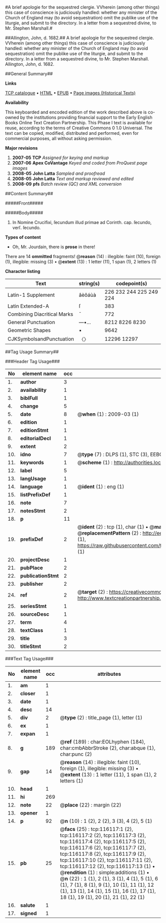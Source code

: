 #A brief apologie for the sequestred clergie. VVherein (among other things) this case of conscience is judiciously handled: whether any minister of the Church of England may (to avoid sequestration) omit the publike use of the liturgie, and submit to the directory. In a letter from a sequestred divine, to Mr. Stephen Marshall.#

##Allington, John, d. 1682.##
A brief apologie for the sequestred clergie. VVherein (among other things) this case of conscience is judiciously handled: whether any minister of the Church of England may (to avoid sequestration) omit the publike use of the liturgie, and submit to the directory. In a letter from a sequestred divine, to Mr. Stephen Marshall.
Allington, John, d. 1682.

##General Summary##

**Links**

[TCP catalogue](http://www.ota.ox.ac.uk/tcp/)  • 
[HTML](http://tei.it.ox.ac.uk/tcp/Texts-HTML/free/A75/A75036.html)  • 
[EPUB](http://tei.it.ox.ac.uk/tcp/Texts-EPUB/free/A75/A75036.epub) • 
[Page images (Historical Texts)](https://data.historicaltexts.jisc.ac.uk/view?pubId=eebo-99863901e&pageId=eebo-99863901e-116117-1)

**Availability**

This keyboarded and encoded edition of the
	       work described above is co-owned by the institutions
	       providing financial support to the Early English Books
	       Online Text Creation Partnership. This Phase I text is
	       available for reuse, according to the terms of Creative
	       Commons 0 1.0 Universal. The text can be copied,
	       modified, distributed and performed, even for
	       commercial purposes, all without asking permission.

**Major revisions**

1. __2007-05__ __TCP__ *Assigned for keying and markup*
1. __2007-06__ __Apex CoVantage__ *Keyed and coded from ProQuest page images*
1. __2008-05__ __John Latta__ *Sampled and proofread*
1. __2008-05__ __John Latta__ *Text and markup reviewed and edited*
1. __2008-09__ __pfs__ *Batch review (QC) and XML conversion*

##Content Summary##

#####Front#####

#####Body#####

1. In Nomine Crucifixi, ſecundum illud primae ad Corinth. cap. ſecundo, verſ. ſecundo.

**Types of content**

  * Oh, Mr. Jourdain, there is **prose** in there!

There are 14 **ommitted** fragments! 
 @__reason__ (14) : illegible: faint (10), foreign (1), illegible: missing (3)  •  @__extent__ (13) : 1 letter (11), 1 span (1), 2 letters (1)

**Character listing**


|Text|string(s)|codepoint(s)|
|---|---|---|
|Latin-1 Supplement|âèôáùà|226 232 244 225 249 224|
|Latin Extended-A|ſ|383|
|Combining             Diacritical Marks|̄|772|
|General Punctuation|—•…|8212 8226 8230|
|Geometric Shapes|▪|9642|
|CJKSymbolsandPunctuation|〈〉|12296 12297|

##Tag Usage Summary##

###Header Tag Usage###

|No|element name|occ|attributes|
|---|---|---|---|
|1.|__author__|3||
|2.|__availability__|1||
|3.|__biblFull__|1||
|4.|__change__|5||
|5.|__date__|8| @__when__ (1) : 2009-03 (1)|
|6.|__edition__|1||
|7.|__editionStmt__|1||
|8.|__editorialDecl__|1||
|9.|__extent__|2||
|10.|__idno__|7| @__type__ (7) : DLPS (1), STC (3), EEBO-CITATION (1), PROQUEST (1), VID (1)|
|11.|__keywords__|1| @__scheme__ (1) : http://authorities.loc.gov/ (1)|
|12.|__label__|5||
|13.|__langUsage__|1||
|14.|__language__|1| @__ident__ (1) : eng (1)|
|15.|__listPrefixDef__|1||
|16.|__note__|7||
|17.|__notesStmt__|2||
|18.|__p__|11||
|19.|__prefixDef__|2| @__ident__ (2) : tcp (1), char (1)  •  @__matchPattern__ (2) : ([0-9\-]+):([0-9IVX]+) (1), (.+) (1)  •  @__replacementPattern__ (2) : http://eebo.chadwyck.com/downloadtiff?vid=$1&page=$2 (1), https://raw.githubusercontent.com/textcreationpartnership/Texts/master/tcpchars.xml#$1 (1)|
|20.|__projectDesc__|1||
|21.|__pubPlace__|2||
|22.|__publicationStmt__|2||
|23.|__publisher__|2||
|24.|__ref__|2| @__target__ (2) : https://creativecommons.org/publicdomain/zero/1.0/ (1), http://www.textcreationpartnership.org/docs/. (1)|
|25.|__seriesStmt__|1||
|26.|__sourceDesc__|1||
|27.|__term__|4||
|28.|__textClass__|1||
|29.|__title__|3||
|30.|__titleStmt__|2||


###Text Tag Usage###

|No|element name|occ|attributes|
|---|---|---|---|
|1.|__am__|1||
|2.|__closer__|1||
|3.|__date__|1||
|4.|__desc__|14||
|5.|__div__|2| @__type__ (2) : title_page (1), letter (1)|
|6.|__ex__|1||
|7.|__expan__|1||
|8.|__g__|189| @__ref__ (189) : char:EOLhyphen (184), char:cmbAbbrStroke (2), char:abque (1), char:punc (2)|
|9.|__gap__|14| @__reason__ (14) : illegible: faint (10), foreign (1), illegible: missing (3)  •  @__extent__ (13) : 1 letter (11), 1 span (1), 2 letters (1)|
|10.|__head__|1||
|11.|__hi__|269||
|12.|__note__|22| @__place__ (22) : margin (22)|
|13.|__opener__|1||
|14.|__p__|92| @__n__ (10) : 1 (2), 2 (2), 3 (3), 4 (2), 5 (1)|
|15.|__pb__|25| @__facs__ (25) : tcp:116117:1 (2), tcp:116117:2 (2), tcp:116117:3 (2), tcp:116117:4 (2), tcp:116117:5 (2), tcp:116117:6 (2), tcp:116117:7 (2), tcp:116117:8 (2), tcp:116117:9 (2), tcp:116117:10 (2), tcp:116117:11 (2), tcp:116117:12 (2), tcp:116117:13 (1)  •  @__rendition__ (1) : simple:additions (1)  •  @__n__ (22) : 1 (1), 2 (1), 3 (1), 4 (1), 5 (1), 6 (1), 7 (1), 8 (1), 9 (1), 10 (1), 11 (1), 12 (1), 13 (1), 14 (1), 15 (1), 16 (1), 17 (1), 18 (1), 19 (1), 20 (1), 21 (1), 22 (1)|
|16.|__salute__|1||
|17.|__signed__|1||
